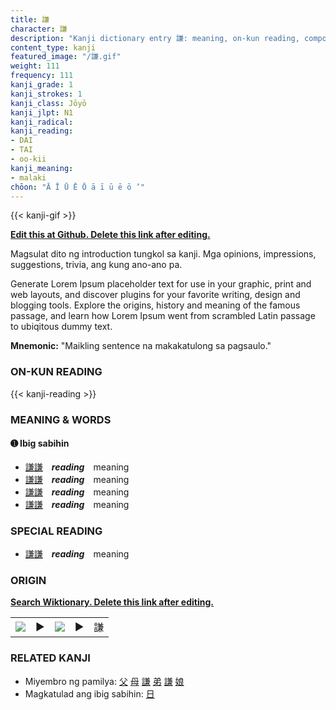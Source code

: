 ```yaml
---
title: 謙
character: 謙
description: "Kanji dictionary entry 謙: meaning, on-kun reading, compounds, origin, related kanji"
content_type: kanji
featured_image: "/謙.gif"
weight: 111
frequency: 111
kanji_grade: 1
kanji_strokes: 1
kanji_class: Jōyō
kanji_jlpt: N1
kanji_radical: 
kanji_reading: 
- DAI
- TAI
- oo-kii
kanji_meaning:
- malaki
chōon: "Ā Ī Ū Ē Ō ā ī ū ē ō ’"
---
```

[//]: # (Don't edit the line below. Kanji animated GIF code is automatically generated.)
{{< kanji-gif >}}

[//]: # (Edit below this line.)

**[Edit this at Github. Delete this link after editing.](https://github.com/tim0g/tim/tree/main/content/kanji/謙/index.md)**

Magsulat dito ng introduction tungkol sa kanji. Mga opinions, impressions, suggestions, trivia, ang kung ano-ano pa.

Generate Lorem Ipsum placeholder text for use in your graphic, print and web layouts, and discover plugins for your favorite writing, design and blogging tools. Explore the origins, history and meaning of the famous passage, and learn how Lorem Ipsum went from scrambled Latin passage to ubiqitous dummy text.
 
**Mnemonic:** "Maikling sentence na makakatulong sa pagsaulo."

### ON-KUN READING

[//]: # (Don't edit the line below. ON-KUN READING code is automatically generated.)
{{< kanji-reading >}}

### MEANING & WORDS

#### ➊ **Ibig sabihin**
  - [謙](../謙)[謙](../謙)　***reading***　meaning
  - [謙](../謙)[謙](../謙)　***reading***　meaning
  - [謙](../謙)[謙](../謙)　***reading***　meaning
  - [謙](../謙)[謙](../謙)　***reading***　meaning

### SPECIAL READING
  - [謙](../謙)[謙](../謙)　***reading***　meaning

### ORIGIN

**[Search Wiktionary. Delete this link after editing.](https://wiktionary.org/wiki/謙)**
<table class="kanji-table"><tr><td>
<img src="60px-謙-bronze.svg.png">
</td><td>▶</td><td>
<img src="60px-謙-oracle.svg.png">
</td><td>▶</td>
<td class="kanji-origin">謙</td>
</tr></table>

### RELATED KANJI
- Miyembro ng pamilya: [父](../父) [母](../母) [謙](../謙) [弟](../弟) [謙](../謙) [娘](../娘)
- Magkatulad ang ibig sabihin: [日](../日)

